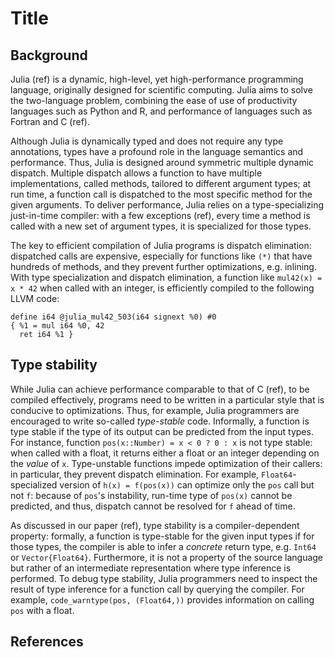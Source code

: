 # Title

## Background

Julia (ref) is a dynamic, high-level, yet high-performance programming language,
originally designed for scientific computing.
Julia aims to solve the two-language problem, combining the ease of use of
productivity languages such as Python and R, and performance of languages such
as Fortran and C (ref).

Although Julia is dynamically typed and does not require any type annotations,
types have a profound role in the language semantics and performance.
Thus, Julia is designed around symmetric multiple dynamic dispatch.
Multiple dispatch allows a function to have multiple implementations, called
methods, tailored to different argument types; at run time, a function
call is dispatched to the most specific method for the given arguments.
To deliver performance, Julia relies on a type-specializing just-in-time
compiler: with a few exceptions (ref), every time a method is called with a new
set of argument types, it is specialized for those types.

The key to efficient compilation of Julia programs is dispatch elimination:
dispatched calls are expensive, especially for functions like `(*)` that have
hundreds of methods, and they prevent further optimizations, e.g. inlining.
With type specialization and dispatch elimination, a function like
`mul42(x) = x * 42`
when called with an integer, is efficiently compiled to the following LLVM code:
```
define i64 @julia_mul42_503(i64 signext %0) #0
{ %1 = mul i64 %0, 42
  ret i64 %1 }
```

## Type stability

While Julia can achieve performance comparable to that of C (ref),
to be compiled effectively, programs need to be written in a particular style that
is conducive to optimizations.
Thus, for example, Julia programmers are encouraged to write so-called
_type-stable_ code. Informally, a function is type stable if the type of its
output can be predicted from the input types.
For instance, function `pos(x::Number) = x < 0 ? 0 : x` is not type stable: when
called with a float, it returns either a float or an integer depending on the
_value_ of `x`.
Type-unstable functions impede optimization of their callers: in particular,
they prevent dispatch elimination.
For example, `Float64`-specialized version of
`h(x) = f(pos(x))` can optimize only the `pos` call but not `f`:
because of `pos`'s instability, run-time type of `pos(x)` cannot be predicted,
and thus, dispatch cannot be resolved for `f` ahead of time.

As discussed in our paper (ref), type stability is a compiler-dependent
property: formally, a function is type-stable for the given input types
if for those types, the compiler is able to infer a _concrete_ return type,
e.g. `Int64` or `Vector{Float64}`.
Furthermore, it is not a property of the source language but rather of an
intermediate representation where type inference is performed.
To debug type stability, Julia programmers need to inspect the result of type
inference for a function call by querying the compiler. For example,
`code_warntype(pos, (Float64,))` provides information on calling `pos` with a
float. 


## References

[1]: https://docs.julialang.org/en/v1/manual/performance-tips/#Be-aware-of-when-Julia-avoids-specializing